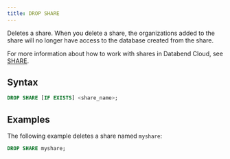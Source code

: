 ```yaml
---
title: DROP SHARE
---
```


Deletes a share. When you delete a share, the organizations added to the share will no longer have access to the database created from the share.

For more information about how to work with shares in Databend Cloud, see [SHARE](index.md).

## Syntax

```sql
DROP SHARE [IF EXISTS] <share_name>;
```

## Examples

The following example deletes a share named `myshare`:

```sql
DROP SHARE myshare;
```